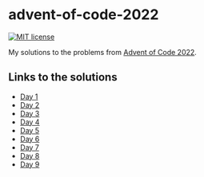 # advent-of-code-2022

[![MIT license](https://img.shields.io/badge/license-MIT-blue.svg)](LICENSE)

My solutions to the problems from [Advent of Code
2022](https://adventofcode.com/2022).

## Links to the solutions

- [Day 1](Sources/Day1)
- [Day 2](Sources/Day2)
- [Day 3](Sources/Day3)
- [Day 4](Sources/Day4)
- [Day 5](Sources/Day5)
- [Day 6](Sources/Day6)
- [Day 7](Sources/Day7)
- [Day 8](Sources/Day8)
- [Day 9](Sources/Day9)
